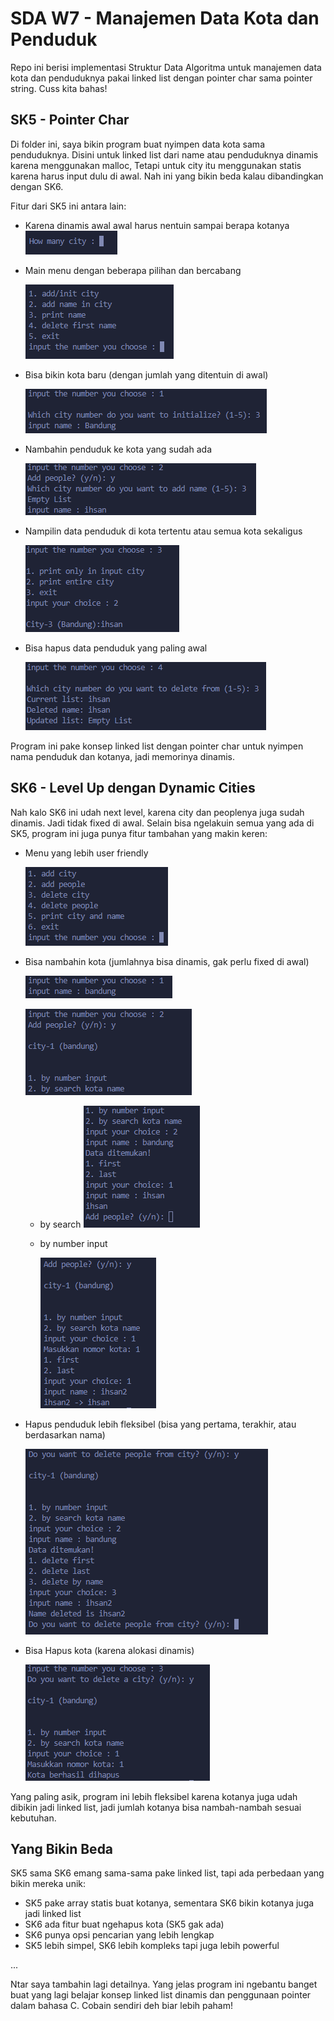 # SDA W7 - Manajemen Data Kota dan Penduduk

Repo ini berisi implementasi Struktur Data Algoritma untuk manajemen data kota dan penduduknya pakai linked list dengan pointer char sama pointer string. Cuss kita bahas!

## SK5 - Pointer Char

Di folder ini, saya bikin program buat nyimpen data kota sama penduduknya. Disini untuk linked list dari name atau penduduknya dinamis karena menggunakan malloc, Tetapi untuk city itu menggunakan statis karena harus input dulu di awal. Nah ini yang bikin beda kalau dibandingkan dengan SK6. 

Fitur dari SK5 ini antara lain:

* Karena dinamis awal awal harus nentuin sampai berapa kotanya
  ![1743663545157](image/README/1743663545157.png)
* Main menu dengan beberapa pilihan dan bercabang

  ![1743663578164](image/README/1743663578164.png)
* Bisa bikin kota baru (dengan jumlah yang ditentuin di awal)

  ![1743663631907](image/README/1743663631907.png)
* Nambahin penduduk ke kota yang sudah ada

  ![1743663676745](image/README/1743663676745.png)
* Nampilin data penduduk di kota tertentu atau semua kota sekaligus

  ![1743663708124](image/README/1743663708124.png)
* Bisa hapus data penduduk yang paling awal

  ![1743663732399](image/README/1743663732399.png)

Program ini pake konsep linked list dengan pointer char untuk nyimpen nama penduduk dan kotanya, jadi memorinya dinamis.

## SK6 - Level Up dengan Dynamic Cities

Nah kalo SK6 ini udah next level, karena city dan peoplenya juga sudah dinamis. Jadi tidak fixed di awal. Selain bisa ngelakuin semua yang ada di SK5, program ini juga punya fitur tambahan yang makin keren:

* Menu yang lebih user friendly

  ![1743663980936](image/README/1743663980936.png)
* Bisa nambahin kota (jumlahnya bisa dinamis, gak perlu fixed di awal)

  ![1743664137951](image/README/1743664137951.png)

  ![1743664173684](image/README/1743664173684.png)

  - by search
    ![1743664198137](image/README/1743664198137.png)
  - by number input

    ![1743664242305](image/README/1743664242305.png)
* Hapus penduduk lebih fleksibel (bisa yang pertama, terakhir, atau berdasarkan nama)

  ![1743664307565](image/README/1743664307565.png)
* Bisa Hapus kota (karena alokasi dinamis)

  ![1743664393921](image/README/1743664393921.png)

Yang paling asik, program ini lebih fleksibel karena kotanya juga udah dibikin jadi linked list, jadi jumlah kotanya bisa nambah-nambah sesuai kebutuhan.


## Yang Bikin Beda

SK5 sama SK6 emang sama-sama pake linked list, tapi ada perbedaan yang bikin mereka unik:

* SK5 pake array statis buat kotanya, sementara SK6 bikin kotanya juga jadi linked list
* SK6 ada fitur buat ngehapus kota (SK5 gak ada)
* SK6 punya opsi pencarian yang lebih lengkap
* SK5 lebih simpel, SK6 lebih kompleks tapi juga lebih powerful

...

Ntar saya tambahin lagi detailnya. Yang jelas program ini ngebantu banget buat yang lagi belajar konsep linked list dinamis dan penggunaan pointer dalam bahasa C. Cobain sendiri deh biar lebih paham!
